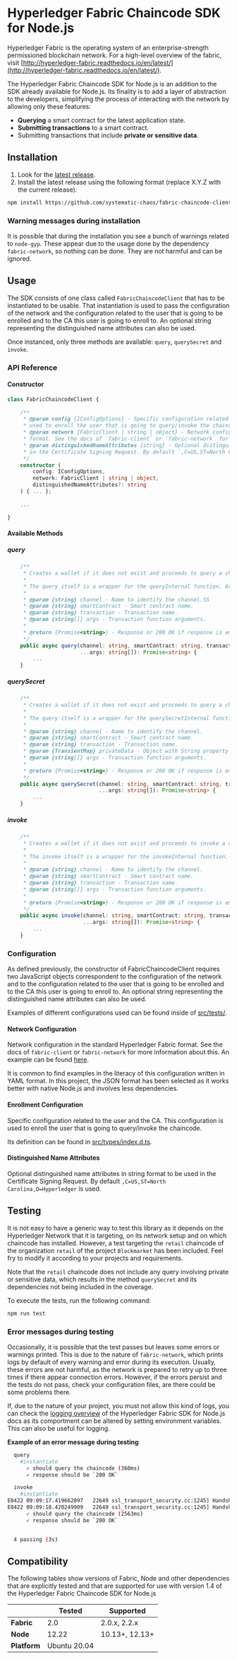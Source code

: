 # Hyperledger Fabric Chaincode SDK for Node.js

Hyperledger Fabric is the operating system of an enterprise-strength permissioned blockchain network. For a high-level 
overview of the fabric, visit [http://hyperledger-fabric.readthedocs.io/en/latest/](http://hyperledger-fabric.readthedocs.io/en/latest/).

The Hyperledger Fabric Chaincode SDK for Node.js is an addition to the SDK already available for Node.js. Its finality
is to add a layer of abstraction to the developers, simplifying the process of interacting with the network by allowing
only these features:
    
* **Querying** a smart contract for the latest application state.
* **Submitting transactions** to a smart contract.
* Submitting transactions that include **private or sensitive data**.

## Installation

1. Look for the [latest release](https://github.com/systematic-chaos/fabric-chaincode-client/releases/tag/latest).
2. Install the latest release using the following format (replace X.Y.Z with the current release):

```bash
npm install https://github.com/systematic-chaos/fabric-chaincode-client.git#release-X.Y.Z
```

### Warning messages during installation

It is possible that during the installation you see a bunch of warnings related to `node-gyp`. These appear due to the 
usage done by the dependency `fabric-network`, so nothing can be done. They are not harmful and can be ignored.

## Usage

The SDK consists of one class called `FabricChaincodeClient` that has to be instantiated to be usable. That instantiation 
is used to pass the configuration of the network and the configuration related to the user that is going to be enrolled
and to the CA this user is going to enroll to. An optional string representing the distinguished name attributes can 
also be used.

Once instanced, only three methods are available: `query`, `querySecret` and `invoke`.

### API Reference

#### Constructor

```typescript
class FabricChaincodeClient {
    
    /**
     * @param config {IConfigOptions} - Specific configuration related to the user and the CA. This configuration is
     * used to enroll the user that is going to query/invoke the chaincode.
     * @param network {FabricClient | string | object} - Network configuration in the standard Hyperledger Fabric
     * format. See the docs of `fabric-client` or `fabric-network` for more information about this.
     * @param distinguishedNameAttributes {string} - Optional distinguished name attributes in string format to be used
     * in the Certificate Signing Request. By default `,C=US,ST=North Carolina,O=Hyperledger` is used.
     */
    constructor (
        config: IConfigOptions,
        network: FabricClient | string | object,
        distinguishedNameAttributes?: string
    ) { ... };
    
    ...

}
```

#### Available Methods

##### query

```typescript
    /**
     * Creates a wallet if it does not exist and proceeds to query a chaincode.
     *
     * The query itself is a wrapper for the queryInternal function. Arguments are forwarded.
     *
     * @param {string} channel - Name to identify the channel.SS
     * @param {string} smartContract - Smart contract name.
     * @param {string} transaction - Transaction name.
     * @param {string[]} args - Transaction function arguments.
     *
     * @return {Promise<string>} - Response or 200 OK if response is empty.
     */
    public async query(channel: string, smartContract: string, transaction: string,
                       ...args: string[]): Promise<string> {
        ...
    }
```

##### querySecret

```typescript
    /**
     * Creates a wallet if it does not exist and proceeds to query a chaincode.
     *
     * The query itself is a wrapper for the querySecretInternal function. Arguments are forwarded.
     *
     * @param {string} channel - Name to identify the channel.
     * @param {string} smartContract - Smart contract name.
     * @param {string} transaction - Transaction name.
     * @param {TransientMap} privateData - Object with String property names and Buffer property values.
     * @param {string[]} args - Transaction function arguments.
     *
     * @return {Promise<string>} - Response or 200 OK if response is empty.
     */
    public async querySecret(channel: string, smartContract: string, transaction: string, privateData: TransientMap,
                             ...args: string[]): Promise<string> {
        ...
    }
```

##### invoke

```typescript
    /**
     * Creates a wallet if it does not exist and proceeds to invoke a chaincode.
     *
     * The invoke itself is a wrapper for the invokeInternal function. Arguments are forwarded.
     *
     * @param {string} channel - Name to identify the channel.
     * @param {string} smartContract - Smart contract name.
     * @param {string} transaction - Transaction name.
     * @param {string[]} args - Transaction function arguments.
     *
     * @return {Promise<string>} - Response or 200 OK if response is empty.
     */
    public async invoke(channel: string, smartContract: string, transaction: string,
                        ...args: string[]): Promise<string> {
        ...
    }
```

### Configuration

As defined previously, the constructor of FabricChaincodeClient requires two JavaScript objects correspondent to the
configuration of the network and to the configuration related to the user that is going to be enrolled
and to the CA this user is going to enroll to. An optional string representing the distinguished name attributes can 
also be used.

Examples of different configurations used can be found inside of [src/tests/](src/tests/).

#### Network Configuration

Network configuration in the standard Hyperledger Fabric format. See the docs of `fabric-client` or `fabric-network` for 
more information about this. An example can be found 
[here](https://hyperledger.github.io/fabric-sdk-node/release-1.4/tutorial-network-config.html).

It is common to find examples in the literacy of this configuration written in YAML format. In this project, the JSON
format has been selected as it works better with native Node.js and involves less dependencies.

#### Enrollment Configuration

Specific configuration related to the user and the CA. This configuration is used to enroll the user that is going to 
query/invoke the chaincode.

Its definition can be found in [src/types/index.d.ts](src/types/index.d.ts).

#### Distinguished Name Attributes

Optional distinguished name attributes in string format to be used in the Certificate Signing Request. By default 
`,C=US,ST=North Carolina,O=Hyperledger` is used.

## Testing

It is not easy to have a generic way to test this library as it depends on the Hyperledger Network that it is targeting,
on its network setup and on which chaincode has installed. However, a test targeting the `retail` chaincode of the 
organization `retail` of the project `Blockmarket` has been included. Feel fry to modify it according to your projects
and requirements.

Note that the `retail` chaincode does not include any query involving private or sensitive data, which results in the 
method `querySecret` and its dependencies not being included in the coverage.

To execute the tests, run the following command:

```bash
npm run test
```

### Error messages during testing

Occasionally, it is possible that the test passes but leaves some errors or warnings printed. This is due to the nature of 
`fabric-network`, which prints logs by default of every warning and error during its execution. Usually, these errors
are not harmful, as the network is prepared to retry up to three times if there appear connection errors. However, if 
the errors persist and the tests do not pass, check your configuration files, are there could be some problems there.

If, due to the nature of your project, you must not allow this kind of logs, you can check the 
[logging overview](https://hyperledger.github.io/fabric-sdk-node/release-1.4/tutorial-logging.html) of the
Hyperledger Fabric SDK for Node.js docs as its comportment can be altered by setting environment variables. This can 
also be useful for logging.

**Example of an error message during testing**

```bash
  query
    #instantiate
      ✓ should query the chaincode (360ms)
      ✓ response should be `200 OK`

  invoke
    #instantiate
E0422 09:09:17.419662097   22649 ssl_transport_security.cc:1245] Handshake failed with fatal error SSL_ERROR_SSL: error:1416F086:SSL routines:tls_process_server_certificate:certificate verify failed.
E0422 09:09:18.420249909   22649 ssl_transport_security.cc:1245] Handshake failed with fatal error SSL_ERROR_SSL: error:1416F086:SSL routines:tls_process_server_certificate:certificate verify failed.
      ✓ should query the chaincode (2563ms)
      ✓ response should be `200 OK`


  4 passing (3s)
```

## Compatibility

The following tables show versions of Fabric, Node and other dependencies that are explicitly tested and that are 
supported for use with version 1.4 of the Hyperledger Fabric Chaincode SDK for Node.js

|              | Tested       | Supported      |
|--------------|--------------|----------------|
| **Fabric**   | 2.0          | 2.0.x, 2.2.x   |
| **Node**     | 12.22        | 10.13+, 12.13+ |
| **Platform** | Ubuntu 20.04 |                |
